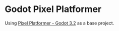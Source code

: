 # Godot Pixel Platformer

Using [Pixel Platformer - Godot 3.2](https://www.youtube.com/watch?v=0713nlQxU7I) as a base project.
